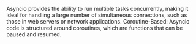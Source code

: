 Asyncio provides the ability to run multiple tasks concurrently, making it ideal for handling a large number of simultaneous connections, such as those in web servers or network applications. Coroutine-Based: Asyncio code is structured around coroutines, which are functions that can be paused and resumed.